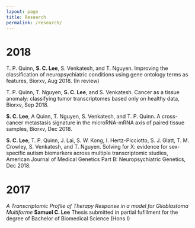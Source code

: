 ```yaml
---
layout: page
title: Research
permalink: /research/
---
```


# 2018

T. P. Quinn, **S. C. Lee**, S. Venkatesh, and T. Nguyen. Improving the classification of neuropsychiatric conditions using gene ontology terms as features, Biorxv, Aug 2018. (In review)

T. P. Quinn, T. Nguyen, **S. C. Lee**, and S. Venkatesh. Cancer as a tissue anomaly: classifying tumor transcriptomes based only on healthy data, Biorxv, Sep 2018.

**S. C. Lee**, A Quinn, T. Nguyen, S. Venkatesh, and T. P. Quinn. A cross-cancer metastasis signature in the microRNA-mRNA axis of paired tissue samples, Biorxv, Dec 2018.

**S. C. Lee**, T. P. Quinn, J. Lai, S. W. Kong, I. Hertz-Picciotto, S. J. Glatt, T. M. Crowley, S. Venkatesh, and T. Nguyen. Solving for X: evidence for sex-specific autism biomarkers across multiple transcriptomic studies, American Journal of Medical Genetics Part B: Neuropsychiatric Genetics, Dec 2018.

# 2017

*A Transcriptomic Profile of Therapy Response in a model for Glioblastoma Multiforme*
**Samuel C. Lee** Thesis submitted in partial fufillment for the degree of Bachelor of Biomedical Science (Hons I)
